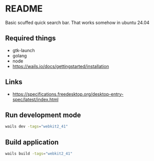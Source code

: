 # README
Basic scuffed quick search bar. That works somehow in ubuntu 24.04

## Required things
- gtk-launch
- golang
- node
- https://wails.io/docs/gettingstarted/installation

## Links 
- https://specifications.freedesktop.org/desktop-entry-spec/latest/index.html

## Run development mode 
```bash
wails dev -tags="webkit2_41"
```

## Build application 
```bash
wails build -tags="webkit2_41"
```
